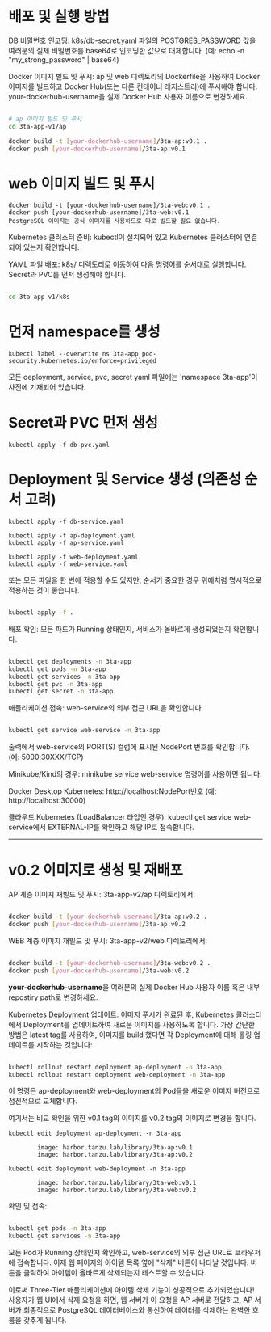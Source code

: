 # 배포 및 실행 방법

DB 비밀번호 인코딩:
k8s/db-secret.yaml 파일의 POSTGRES_PASSWORD 값을 여러분의 실제 비밀번호를 base64로 인코딩한 값으로 대체합니다. (예: echo -n "my_strong_password" | base64)

Docker 이미지 빌드 및 푸시:
ap 및 web 디렉토리의 Dockerfile을 사용하여 Docker 이미지를 빌드하고 Docker Hub(또는 다른 컨테이너 레지스트리)에 푸시해야 합니다. your-dockerhub-username을 실제 Docker Hub 사용자 이름으로 변경하세요.

```Bash

# ap 이미지 빌드 및 푸시
cd 3ta-app-v1/ap

docker build -t [your-dockerhub-username]/3ta-ap:v0.1 .
docker push [your-dockerhub-username]/3ta-ap:v0.1
```

# web 이미지 빌드 및 푸시
```cd ../web
docker build -t [your-dockerhub-username]/3ta-web:v0.1 .
docker push [your-dockerhub-username]/3ta-web:v0.1
PostgreSQL 이미지는 공식 이미지를 사용하므로 따로 빌드할 필요 없습니다.
```

Kubernetes 클러스터 준비:
kubectl이 설치되어 있고 Kubernetes 클러스터에 연결되어 있는지 확인합니다.

YAML 파일 배포:
k8s/ 디렉토리로 이동하여 다음 명령어를 순서대로 실행합니다. Secret과 PVC를 먼저 생성해야 합니다.

```Bash

cd 3ta-app-v1/k8s
```

# 먼저 namespace를 생성
```kubectl create ns 3ta-app
kubectl label --overwrite ns 3ta-app pod-security.kubernetes.io/enforce=privileged
```
모든 deployment, service, pvc, secret yaml 파일에는 'namespace 3ta-app'이 사전에 기재되어 있습니다.

# Secret과 PVC 먼저 생성
```kubectl apply -f db-secret.yaml
kubectl apply -f db-pvc.yaml
```
# Deployment 및 Service 생성 (의존성 순서 고려)
```kubectl apply -f db-deployment.yaml
kubectl apply -f db-service.yaml

kubectl apply -f ap-deployment.yaml
kubectl apply -f ap-service.yaml

kubectl apply -f web-deployment.yaml
kubectl apply -f web-service.yaml
```
또는 모든 파일을 한 번에 적용할 수도 있지만, 순서가 중요한 경우 위에처럼 명시적으로 적용하는 것이 좋습니다.

```Bash

kubectl apply -f .
```
배포 확인:
모든 파드가 Running 상태인지, 서비스가 올바르게 생성되었는지 확인합니다.

```Bash

kubectl get deployments -n 3ta-app
kubectl get pods -n 3ta-app
kubectl get services -n 3ta-app
kubectl get pvc -n 3ta-app
kubectl get secret -n 3ta-app
```

애플리케이션 접속:
web-service의 외부 접근 URL을 확인합니다.

```Bash

kubectl get service web-service -n 3ta-app
```

출력에서 web-service의 PORT(S) 컬럼에 표시된 NodePort 번호를 확인합니다. (예: 5000:30XXX/TCP)

Minikube/Kind의 경우: minikube service web-service 명령어를 사용하면 됩니다.

Docker Desktop Kubernetes: http://localhost:NodePort번호 (예: http://localhost:30000)

클라우드 Kubernetes (LoadBalancer 타입인 경우): kubectl get service web-service에서 EXTERNAL-IP를 확인하고 해당 IP로 접속합니다.


---

# v0.2 이미지로 생성 및 재배포

AP 계층 이미지 재빌드 및 푸시:
3ta-app-v2/ap 디렉토리에서:

```Bash

docker build -t [your-dockerhub-username]/3ta-ap:v0.2 .
docker push [your-dockerhub-username]/3ta-ap:v0.2
```

WEB 계층 이미지 재빌드 및 푸시:
3ta-app-v2/web 디렉토리에서:

```Bash

docker build -t [your-dockerhub-username]/3ta-web:v0.2 .
docker push [your-dockerhub-username]/3ta-web:v0.2
```
**your-dockerhub-username**을 여러분의 실제 Docker Hub 사용자 이름 혹은 내부 repostiry path로 변경하세요.

Kubernetes Deployment 업데이트:
이미지 푸시가 완료된 후, Kubernetes 클러스터에서 Deployment를 업데이트하여 새로운 이미지를 사용하도록 합니다. 
가장 간단한 방법은 latest tag를 사용하여, 이미지를 build 했다면 각 Deployment에 대해 롤링 업데이트를 시작하는 것입니다:

```Bash

kubectl rollout restart deployment ap-deployment -n 3ta-app
kubectl rollout restart deployment web-deployment -n 3ta-app
```
이 명령은 ap-deployment와 web-deployment의 Pod들을 새로운 이미지 버전으로 점진적으로 교체합니다.

여기서는 비교 확인을 위한 v0.1 tag의 이미지를 v0.2 tag의 이미지로 변경을 합니다.

```
kubectl edit deployment ap-deployment -n 3ta-app

        image: harbor.tanzu.lab/library/3ta-ap:v0.1
        image: harbor.tanzu.lab/library/3ta-ap:v0.2

kubectl edit deployment web-deployment -n 3ta-app

        image: harbor.tanzu.lab/library/3ta-web:v0.1
        image: harbor.tanzu.lab/library/3ta-web:v0.2
```

확인 및 접속:

```Bash

kubectl get pods -n 3ta-app
kubectl get services -n 3ta-app
```
모든 Pod가 Running 상태인지 확인하고, web-service의 외부 접근 URL로 브라우저에 접속합니다. 이제 웹 페이지의 아이템 목록 옆에 "삭제" 버튼이 나타날 것입니다. 버튼을 클릭하여 아이템이 올바르게 삭제되는지 테스트할 수 있습니다.

이로써 Three-Tier 애플리케이션에 아이템 삭제 기능이 성공적으로 추가되었습니다! 사용자가 웹 UI에서 삭제 요청을 하면, 웹 서버가 이 요청을 AP 서버로 전달하고, AP 서버가 최종적으로 PostgreSQL 데이터베이스와 통신하여 데이터를 삭제하는 완벽한 흐름을 갖추게 됩니다.
